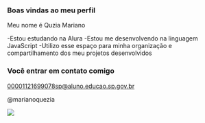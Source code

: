 ### Boas vindas ao meu perfil

Meu nome é Quzia Mariano

-Estou estudando na Alura
-Estou me desenvolvendo na linguagem JavaScript
-Utilizo esse espaço para minha organização e compartilhamento dos meu projetos desenvolvidos

### Você entrar em contato comigo 

00001121699078sp@aluno.educao.sp.gov.br

@marianoquezia

![](https://media1.tenor.com/m/VYeaaNXYs2QAAAAC/glare-spy-x-family.gif)

